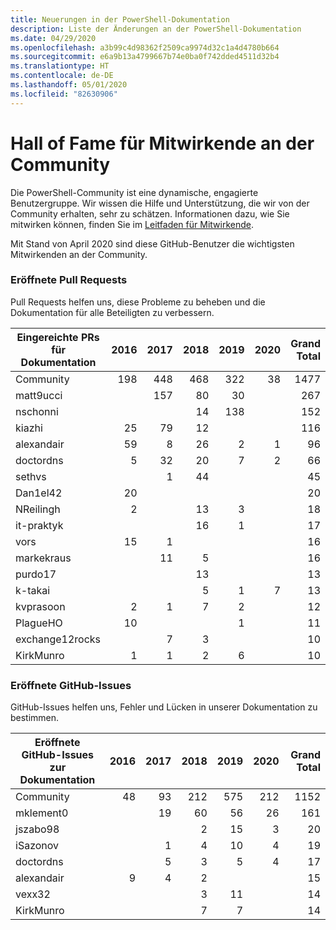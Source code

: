 ```yaml
---
title: Neuerungen in der PowerShell-Dokumentation
description: Liste der Änderungen an der PowerShell-Dokumentation
ms.date: 04/29/2020
ms.openlocfilehash: a3b99c4d98362f2509ca9974d32c1a4d4780b664
ms.sourcegitcommit: e6a9b13a4799667b74e0ba0f742dded4511d32b4
ms.translationtype: HT
ms.contentlocale: de-DE
ms.lasthandoff: 05/01/2020
ms.locfileid: "82630906"
---
```

# <a name="community-contributor-hall-of-fame"></a>Hall of Fame für Mitwirkende an der Community

Die PowerShell-Community ist eine dynamische, engagierte Benutzergruppe. Wir wissen die Hilfe und Unterstützung, die wir von der Community erhalten, sehr zu schätzen. Informationen dazu, wie Sie mitwirken können, finden Sie im [Leitfaden für Mitwirkende][contrib].

Mit Stand von April 2020 sind diese GitHub-Benutzer die wichtigsten Mitwirkenden an der Community.

### <a name="pull-requests-opened"></a>Eröffnete Pull Requests

Pull Requests helfen uns, diese Probleme zu beheben und die Dokumentation für alle Beteiligten zu verbessern.

| Eingereichte PRs für Dokumentation | 2016 | 2017 | 2018 | 2019 | 2020 | Grand Total |
| ------------------ | ---: | ---: | ---: | ---: | ---: | ----------: |
| Community          |  198 |  448 |  468 |  322 |   38 |        1477 |
| matt9ucci          |      |  157 |   80 |   30 |      |         267 |
| nschonni           |      |      |   14 |  138 |      |         152 |
| kiazhi             |   25 |   79 |   12 |      |      |         116 |
| alexandair         |   59 |    8 |   26 |    2 |    1 |          96 |
| doctordns          |    5 |   32 |   20 |    7 |    2 |          66 |
| sethvs             |      |    1 |   44 |      |      |          45 |
| Dan1el42           |   20 |      |      |      |      |          20 |
| NReilingh          |    2 |      |   13 |    3 |      |          18 |
| it-praktyk         |      |      |   16 |    1 |      |          17 |
| vors               |   15 |    1 |      |      |      |          16 |
| markekraus         |      |   11 |    5 |      |      |          16 |
| purdo17            |      |      |   13 |      |      |          13 |
| k-takai            |      |      |    5 |    1 |    7 |          13 |
| kvprasoon          |    2 |    1 |    7 |    2 |      |          12 |
| PlagueHO           |   10 |      |      |    1 |      |          11 |
| exchange12rocks    |      |    7 |    3 |      |      |          10 |
| KirkMunro          |    1 |    1 |    2 |    6 |      |          10 |

### <a name="github-issues-opened"></a>Eröffnete GitHub-Issues

GitHub-Issues helfen uns, Fehler und Lücken in unserer Dokumentation zu bestimmen.

| Eröffnete GitHub-Issues zur Dokumentation | 2016 | 2017 | 2018 | 2019 | 2020 | Grand Total |
| ------------------ | ---: | ---: | ---: | ---: | ---: | ----------: |
| Community          |   48 |   93 |  212 |  575 |  212 |        1152 |
| mklement0          |      |   19 |   60 |   56 |   26 |         161 |
| jszabo98           |      |      |    2 |   15 |    3 |          20 |
| iSazonov           |      |    1 |    4 |   10 |    4 |          19 |
| doctordns          |      |    5 |    3 |    5 |    4 |          17 |
| alexandair         |    9 |    4 |    2 |      |      |          15 |
| vexx32             |      |      |    3 |   11 |      |          14 |
| KirkMunro          |      |      |    7 |    7 |      |          14 |

<!-- Link references -->
[contrib]: contributing/overview.md